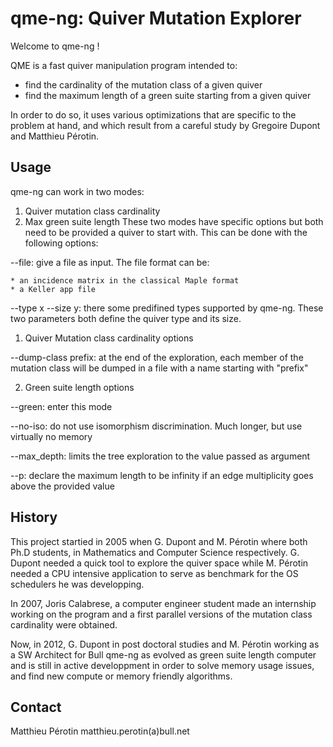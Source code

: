 qme-ng: Quiver Mutation Explorer
================================

Welcome to qme-ng !

QME is a fast quiver manipulation program intended to:
- find the cardinality of the mutation class of a given quiver
- find the maximum length of a green suite starting from a given quiver

In order to do so, it uses various optimizations that are specific to the
problem at hand, and which result from a careful study by Gregoire Dupont and
Matthieu Pérotin.


Usage
------------------------------------------------------------------------------
qme-ng can work in two modes:
  1. Quiver mutation class cardinality
  2. Max green suite length
These two modes have specific options but both need to be provided a quiver to
start with. This can be done with the following options:

 --file: give a file as input. The file format can be:

    * an incidence matrix in the classical Maple format
    * a Keller app file

 --type x --size y: there some predifined types supported by qme-ng. These two
                    parameters both define the quiver type and its size.

1. Quiver Mutation class cardinality options

 --dump-class prefix: at the end of the exploration, each member of the
                      mutation class will be dumped in a file with a name
                      starting with "prefix"


2. Green suite length options

 --green: enter this mode

 --no-iso: do not use isomorphism discrimination. Much longer, but use
           virtually no memory

 --max\_depth: limits the tree exploration to the value passed as argument

 --p: declare the maximum length to be infinity if an edge multiplicity
      goes above the provided value


History
------------------------------------------------------------------------------
This project startied in 2005 when G. Dupont and M. Pérotin where both Ph.D
students, in Mathematics and Computer Science respectively. G. Dupont needed a
quick tool to explore the quiver space while M. Pérotin needed a CPU intensive
application to serve as benchmark for the OS schedulers he was developping.

In 2007, Joris Calabrese, a computer engineer student made an internship
working on the program and a first parallel versions of the mutation class
cardinality were obtained.

Now, in 2012, G. Dupont in post doctoral studies and M. Pérotin working as a SW
Architect for Bull qme-ng as evolved as green suite length computer and is
still in active developpment in order to solve memory usage issues, and find
new compute or memory friendly algorithms.

Contact
------------------------------------------------------------------------------
Matthieu Pérotin matthieu.perotin(a)bull.net
